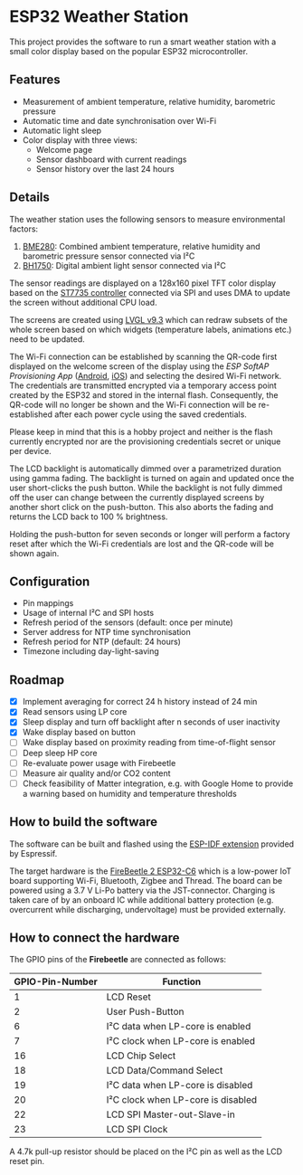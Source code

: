 # ESP32 Weather Station

This project provides the software to run a smart weather station with a small color display based on the popular ESP32 microcontroller.

## Features

- Measurement of ambient temperature, relative humidity, barometric pressure
- Automatic time and date synchronisation over Wi-Fi
- Automatic light sleep
- Color display with three views:
  - Welcome page
  - Sensor dashboard with current readings
  - Sensor history over the last 24 hours

## Details

The weather station uses the following sensors to measure environmental factors:

1. [BME280](https://www.bosch-sensortec.com/products/environmental-sensors/humidity-sensors-bme280/): Combined ambient temperature, relative humidity and barometric pressure sensor connected via I²C
2. [BH1750](https://www.mouser.com/datasheet/2/348/bh1750fvi-e-186247.pdf?srsltid=AfmBOoqjl0lo1nhJkEdfEoB3mzjctO5_Caf2fZlqDm33lOlVTLgv2z1l): Digital ambient light sensor connected via I²C

The sensor readings are displayed on a 128x160 pixel TFT color display based on the [ST7735 controller](https://www.displayfuture.com/Display/datasheet/controller/ST7735.pdf) connected via SPI and uses DMA to update the screen without additional CPU load.

The screens are created using [LVGL v9.3](https://lvgl.io/) which can redraw subsets of the whole screen based on which widgets (temperature labels, animations etc.) need to be updated.

The Wi-Fi connection can be established by scanning the QR-code first displayed on the welcome screen of the display using the *ESP SoftAP Provisioning App* ([Android](https://play.google.com/store/apps/details?id=com.espressif.provsoftap), [iOS](https://apps.apple.com/us/app/esp-softap-provisioning/id1474040630)) and selecting the desired Wi-Fi network. The credentials are transmitted encrypted via a temporary access point created by the ESP32 and stored in the internal flash. Consequently, the QR-code will no longer be shown and the Wi-Fi connection will be re-established after each power cycle using the saved credentials.

Please keep in mind that this is a hobby project and neither is the flash currently encrypted nor are the provisioning credentials secret or unique per device.

The LCD backlight is automatically dimmed over a parametrized duration using gamma fading. The backlight is turned on again and updated once the user short-clicks the push button. While the backlight is not fully dimmed off the user can change between the currently displayed screens by another short click on the push-button. This also aborts the fading and returns the LCD back to 100 % brightness.

Holding the push-button for seven seconds or longer will perform a factory reset after which the Wi-Fi credentials are lost and the QR-code will be shown again.

## Configuration

- Pin mappings
- Usage of internal I²C and SPI hosts
- Refresh period of the sensors (default: once per minute)
- Server address for NTP time synchronisation
- Refresh period for NTP (default: 24 hours)
- Timezone including day-light-saving

## Roadmap

- [x] Implement averaging for correct 24 h history instead of 24 min
- [x] Read sensors using LP core
- [x] Sleep display and turn off backlight after n seconds of user inactivity
- [x] Wake display based on button
- [ ] Wake display based on proximity reading from time-of-flight sensor
- [ ] Deep sleep HP core
- [ ] Re-evaluate power usage with Firebeetle
- [ ] Measure air quality and/or CO2 content
- [ ] Check feasibility of Matter integration, e.g. with Google Home to provide a warning based on humidity and temperature thresholds

## How to build the software

The software can be built and flashed using the [ESP-IDF extension](https://marketplace.visualstudio.com/items?itemName=espressif.esp-idf-extension) provided by Espressif.

The target hardware is the [FireBeetle 2 ESP32-C6](https://wiki.dfrobot.com/SKU_DFR1075_FireBeetle_2_Board_ESP32_C6) which is a low-power IoT board supporting Wi-Fi, Bluetooth, Zigbee and Thread. The board can be powered using a 3.7 V Li-Po battery via the JST-connector. Charging is taken care of by an onboard IC while additional battery protection (e.g. overcurrent while discharging, undervoltage) must be provided externally.

## How to connect the hardware

The GPIO pins of the **Firebeetle** are connected as follows:

GPIO-Pin-Number|Function
---|--------
1  | LCD Reset
2  | User Push-Button  
6  | I²C data when LP-core is enabled
7  | I²C clock when LP-core is enabled
16 | LCD Chip Select
18 | LCD Data/Command Select
19 | I²C data when LP-core is disabled
20 | I²C clock when LP-core is disabled
22 | LCD SPI Master-out-Slave-in
23 | LCD SPI Clock

A 4.7k pull-up resistor should be placed on the I²C pin as well as the LCD reset pin.